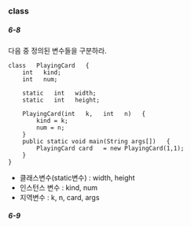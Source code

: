 ### class

##### 6-8
다음 중 정의된 변수들을 구분하라.
```
class   PlayingCard   {
    int   kind;
    int   num;
    
    static   int   width;
    static   int   height;
    
    PlayingCard(int   k,   int   n)   {
        kind = k;
        num = n;
    }
    public static void main(String args[])   {
        PlayingCard card   = new PlayingCard(1,1);
    }
}
```
- 클래스변수(static변수) : width, height
- 인스턴스 변수 : kind, num
- 지역변수 : k, n, card, args

##### 6-9 